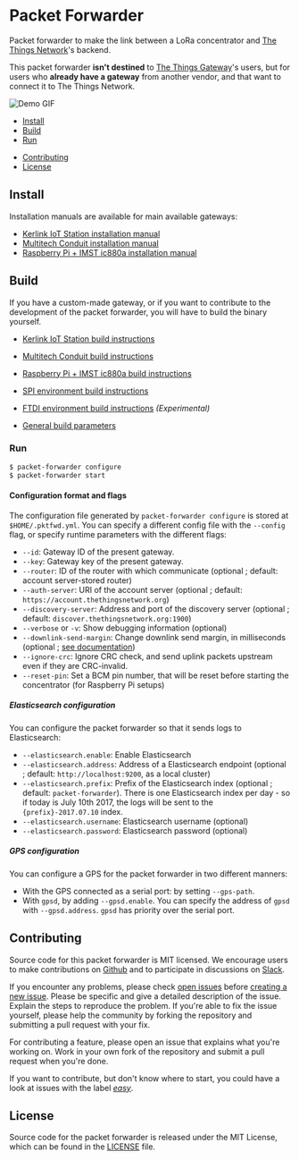 # Packet Forwarder

Packet forwarder to make the link between a LoRa concentrator and [The Things Network](https://www.thethingsnetwork.org)'s backend.

This packet forwarder **isn't destined** to [The Things Gateway](https://www.thethingsnetwork.org/docs/gateways/gateway/)'s users, but for users who **already have a gateway** from another vendor, and that want to connect it to The Things Network.

![Demo GIF](https://github.com/TheThingsNetwork/packet_forwarder/raw/master/pktfwd.gif)

* [Install](#install)
* [Build](#build)
* [Run](#run)
+ [Contributing](#contribute)
+ [License](#license)

## <a name="install"></a>Install

Installation manuals are available for main available gateways:

+ [Kerlink IoT Station installation manual](docs/INSTALL_INSTRUCTIONS/KERLINK.md)
+ [Multitech Conduit installation manual](docs/INSTALL_INSTRUCTIONS/MULTITECH.md)
+ [Raspberry Pi + IMST ic880a installation manual](docs/INSTALL_INSTRUCTIONS/IMST_RPI.md)

## <a name="build"></a>Build

If you have a custom-made gateway, or if you want to contribute to the development of the packet forwarder, you will have to build the binary yourself.

+ [Kerlink IoT Station build instructions](docs/INSTALL_INSTRUCTIONS/KERLINK.md#build)
+ [Multitech Conduit build instructions](docs/INSTALL_INSTRUCTIONS/MULTITECH.md#build)
+ [Raspberry Pi + IMST ic880a build instructions](docs/INSTALL_INSTRUCTIONS/IMST_RPI.md#build)
+ [SPI environment build instructions](docs/INSTALL_INSTRUCTIONS/SPI.md)
+ [FTDI environment build instructions](docs/INSTALL_INSTRUCTIONS/FTDI.md) *(Experimental)*

+ [General build parameters](docs/INSTALL_INSTRUCTIONS/PARAMETERS.md)

### <a name="run"></a>Run

```bash
$ packet-forwarder configure
$ packet-forwarder start
```

#### Configuration format and flags

The configuration file generated by `packet-forwarder configure` is stored at `$HOME/.pktfwd.yml`. You can specify a different config file with the `--config` flag, or specify runtime parameters with the different flags:

* `--id`: Gateway ID of the present gateway.
* `--key`: Gateway key of the present gateway.
* `--router`: ID of the router with which communicate (optional ; default: account server-stored router)
* `--auth-server`: URI of the account server (optional ; default: `https://account.thethingsnetwork.org`)
* `--discovery-server`: Address and port of the discovery server (optional ; default: `discover.thethingsnetwork.org:1900`)
* `--verbose` or `-v`: Show debugging information (optional)
* `--downlink-send-margin`: Change downlink send margin, in milliseconds (optional ; [see documentation](docs/IMPLEMENTATION/DOWNLINKS.md))
* `--ignore-crc`: Ignore CRC check, and send uplink packets upstream even if they are CRC-invalid.
* `--reset-pin`: Set a BCM pin number, that will be reset before starting the concentrator (for Raspberry Pi setups)


##### Elasticsearch configuration

You can configure the packet forwarder so that it sends logs to Elasticsearch:

* `--elasticsearch.enable`: Enable Elasticsearch
* `--elasticsearch.address`: Address of a Elasticsearch endpoint (optional ; default: `http://localhost:9200`, as a local cluster)
* `--elasticsearch.prefix`: Prefix of the Elasticsearch index (optional ; default: `packet-forwarder`). There is one Elasticsearch index per day - so if today is July 10th 2017, the logs will be sent to the `{prefix}-2017.07.10` index.
* `--elasticsearch.username`: Elasticsearch username (optional)
* `--elasticsearch.password`: Elasticsearch password (optional)

##### GPS configuration

You can configure a GPS for the packet forwarder in two different manners:

* With the GPS connected as a serial port: by setting `--gps-path`.
* With `gpsd`, by adding `--gpsd.enable`. You can specify the address of `gpsd` with `--gpsd.address`. `gpsd` has priority over the serial port.

## <a name="contribute"></a>Contributing

Source code for this packet forwarder is MIT licensed. We encourage users to make contributions on [Github](https://github.com/TheThingsNetwork/packet_forwarder) and to participate in discussions on [Slack](https://www.thethingsnetwork.org/forum/t/slack-invitations/3037/4).

If you encounter any problems, please check [open issues](https://github.com/TheThingsNetwork/packet_forwarder/issues) before [creating a new issue](https://github.com/TheThingsNetwork/packet_forwarder/issues/new). Please be specific and give a detailed description of the issue. Explain the steps to reproduce the problem. If you're able to fix the issue yourself, please help the community by forking the repository and submitting a pull request with your fix.

For contributing a feature, please open an issue that explains what you're working on. Work in your own fork of the repository and submit a pull request when you're done.

If you want to contribute, but don't know where to start, you could have a look at issues with the label [*easy*](https://github.com/TheThingsNetwork/packet_forwarder/labels/easy).

## <a name="license"></a>License

Source code for the packet forwarder is released under the MIT License, which can be found in the [LICENSE](LICENSE) file.
